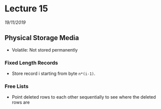 # Lecture 15
*19/11/2019*

## Physical Storage Media
- Volatile: Not stored permanently

### Fixed Length Records
- Store record i starting from byte `n*(i-1)`.

### Free Lists
- Point deleted rows to each other sequentially to see where the deleted rows are
